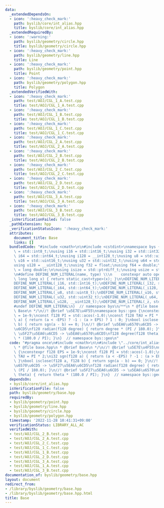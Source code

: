 ```yaml
---
data:
  _extendedDependsOn:
  - icon: ':heavy_check_mark:'
    path: byslib/core/int_alias.hpp
    title: byslib/core/int_alias.hpp
  _extendedRequiredBy:
  - icon: ':warning:'
    path: byslib/geometry/circle.hpp
    title: byslib/geometry/circle.hpp
  - icon: ':heavy_check_mark:'
    path: byslib/geometry/line.hpp
    title: Line
  - icon: ':heavy_check_mark:'
    path: byslib/geometry/point.hpp
    title: Point
  - icon: ':heavy_check_mark:'
    path: byslib/geometry/polygon.hpp
    title: Polygon
  _extendedVerifiedWith:
  - icon: ':heavy_check_mark:'
    path: test/AOJ/CGL_1_A.test.cpp
    title: test/AOJ/CGL_1_A.test.cpp
  - icon: ':heavy_check_mark:'
    path: test/AOJ/CGL_1_B.test.cpp
    title: test/AOJ/CGL_1_B.test.cpp
  - icon: ':heavy_check_mark:'
    path: test/AOJ/CGL_1_C.test.cpp
    title: test/AOJ/CGL_1_C.test.cpp
  - icon: ':heavy_check_mark:'
    path: test/AOJ/CGL_2_A.test.cpp
    title: test/AOJ/CGL_2_A.test.cpp
  - icon: ':heavy_check_mark:'
    path: test/AOJ/CGL_2_B.test.cpp
    title: test/AOJ/CGL_2_B.test.cpp
  - icon: ':heavy_check_mark:'
    path: test/AOJ/CGL_2_C.test.cpp
    title: test/AOJ/CGL_2_C.test.cpp
  - icon: ':heavy_check_mark:'
    path: test/AOJ/CGL_2_D.test.cpp
    title: test/AOJ/CGL_2_D.test.cpp
  - icon: ':heavy_check_mark:'
    path: test/AOJ/CGL_3_A.test.cpp
    title: test/AOJ/CGL_3_A.test.cpp
  - icon: ':heavy_check_mark:'
    path: test/AOJ/CGL_3_B.test.cpp
    title: test/AOJ/CGL_3_B.test.cpp
  _isVerificationFailed: false
  _pathExtension: hpp
  _verificationStatusIcon: ':heavy_check_mark:'
  attributes:
    document_title: Base
    links: []
  bundledCode: "#include <cmath>\n\n#include <cstdint>\nnamespace bys {\nusing i8\
    \ = std::int8_t;\nusing i16 = std::int16_t;\nusing i32 = std::int32_t;\nusing\
    \ i64 = std::int64_t;\nusing i128 = __int128_t;\nusing u8 = std::uint8_t;\nusing\
    \ u16 = std::uint16_t;\nusing u32 = std::uint32_t;\nusing u64 = std::uint64_t;\n\
    using u128 = __uint128_t;\nusing f32 = float;\nusing f64 = double;\nusing f128\
    \ = long double;\n\nusing isize = std::ptrdiff_t;\nusing usize = std::size_t;\n\
    \n#define DEFINE_NUM_LITERAL(name, type) \\\n    constexpr auto operator\"\" name(unsigned\
    \ long long x) { return static_cast<type>(x); }\n\nDEFINE_NUM_LITERAL(_i8, std::int8_t);\n\
    DEFINE_NUM_LITERAL(_i16, std::int16_t);\nDEFINE_NUM_LITERAL(_i32, std::int32_t);\n\
    DEFINE_NUM_LITERAL(_i64, std::int64_t);\nDEFINE_NUM_LITERAL(_i128, __int128_t);\n\
    DEFINE_NUM_LITERAL(_u8, std::uint8_t);\nDEFINE_NUM_LITERAL(_u16, std::uint16_t);\n\
    DEFINE_NUM_LITERAL(_u32, std::uint32_t);\nDEFINE_NUM_LITERAL(_u64, std::uint64_t);\n\
    DEFINE_NUM_LITERAL(_u128, __uint128_t);\nDEFINE_NUM_LITERAL(_z, std::size_t);\n\
    #undef DEFINE_NUM_LITERAL\n}  // namespace bys\n/**\n * @file base.hpp\n * @brief\
    \ Base\n */\n//! @brief \u5E7E\u4F55\nnamespace bys::geo {\nconstexpr f128 EPS\
    \ = 1e-9;\nconst f128 PI = std::acos(-1.0);\nconst f128 TAU = PI * 2;\ni32 sgn(f128\
    \ a) { return (a < -EPS) ? -1 : (a > EPS) ? 1 : 0; }\nbool isclose(f128 a, f128\
    \ b) { return sgn(a - b) == 0; }\n//! @brief \u5EA6\u6570\u6CD5 -> \u5F27\u5EA6\
    \u6CD5\nf128 radian(f128 degree) { return degree * (PI / 180.0); }\n//! @brief\
    \ \u5F27\u5EA6\u6CD5 -> \u5EA6\u6570\u6CD5\nf128 degree(f128 theta) { return theta\
    \ * (180.0 / PI); }\n}  // namespace bys::geo\n"
  code: "#pragma once\n#include <cmath>\n\n#include \"../core/int_alias.hpp\"\n/**\n\
    \ * @file base.hpp\n * @brief Base\n */\n//! @brief \u5E7E\u4F55\nnamespace bys::geo\
    \ {\nconstexpr f128 EPS = 1e-9;\nconst f128 PI = std::acos(-1.0);\nconst f128\
    \ TAU = PI * 2;\ni32 sgn(f128 a) { return (a < -EPS) ? -1 : (a > EPS) ? 1 : 0;\
    \ }\nbool isclose(f128 a, f128 b) { return sgn(a - b) == 0; }\n//! @brief \u5EA6\
    \u6570\u6CD5 -> \u5F27\u5EA6\u6CD5\nf128 radian(f128 degree) { return degree *\
    \ (PI / 180.0); }\n//! @brief \u5F27\u5EA6\u6CD5 -> \u5EA6\u6570\u6CD5\nf128 degree(f128\
    \ theta) { return theta * (180.0 / PI); }\n}  // namespace bys::geo\n"
  dependsOn:
  - byslib/core/int_alias.hpp
  isVerificationFile: false
  path: byslib/geometry/base.hpp
  requiredBy:
  - byslib/geometry/point.hpp
  - byslib/geometry/line.hpp
  - byslib/geometry/circle.hpp
  - byslib/geometry/polygon.hpp
  timestamp: '2022-11-28 10:41:31+09:00'
  verificationStatus: LIBRARY_ALL_AC
  verifiedWith:
  - test/AOJ/CGL_2_B.test.cpp
  - test/AOJ/CGL_2_A.test.cpp
  - test/AOJ/CGL_2_C.test.cpp
  - test/AOJ/CGL_1_C.test.cpp
  - test/AOJ/CGL_1_B.test.cpp
  - test/AOJ/CGL_2_D.test.cpp
  - test/AOJ/CGL_3_A.test.cpp
  - test/AOJ/CGL_1_A.test.cpp
  - test/AOJ/CGL_3_B.test.cpp
documentation_of: byslib/geometry/base.hpp
layout: document
redirect_from:
- /library/byslib/geometry/base.hpp
- /library/byslib/geometry/base.hpp.html
title: Base
---
```

